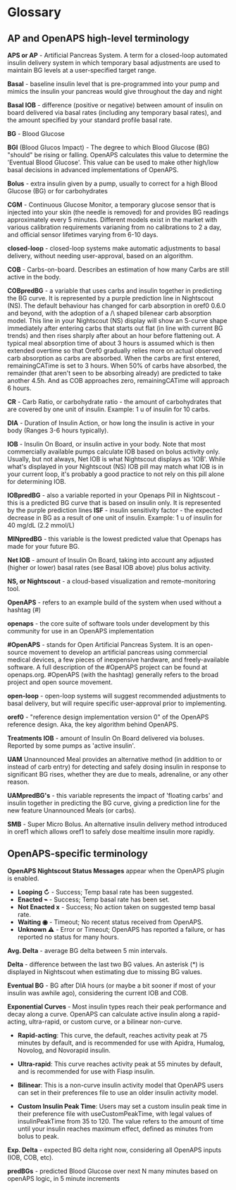 # Glossary


## AP and OpenAPS high-level terminology 

<b>APS or AP</b> - Artificial Pancreas System. A term for a closed-loop automated insulin delivery system in which temporary basal adjustments are used to maintain BG levels at a user-specified target range.  

<b>Basal</b> - baseline insulin level that is pre-programmed into your pump and mimics the insulin your pancreas would give throughout the day and night

<b>Basal IOB</b> - difference (positive or negative) between amount of insulin on board delivered via basal rates (including any temporary basal rates), and the amount specified by your standard profile basal rate.

<b>BG</b> - Blood Glucose

<b>BGI</b> (Blood Glucos Impact) - The degree to which Blood Glucose (BG) "should" be rising or falling. OpenAPS calculates this value to determine the 'Eventual Blood Glucose'. This value can be used to make other high/low basal decisions in advanced implementations of OpenAPS.

<b>Bolus</b> - extra insulin given by a pump, usually to correct for a high Blood Glucose (BG) or for carbohydrates

<b>CGM</b> - Continuous Glucose Monitor, a temporary glucose sensor that is injected into your skin (the needle is removed) for and provides BG readings approximately every 5 minutes.  Different models exist in the market with various calibration requirements varianing from no calibrations to 2 a day, and official sensor lifetimes varying from 6-10 days. 

<b>closed-loop</b> - closed-loop systems make automatic adjustments to basal delivery, without needing user-approval, based on an algorithm.

<b>COB</b> - Carbs-on-board.  Describes an estimation of how many Carbs are still active in the body.  

<b>COBpredBG</b> - a variable that uses carbs and insulin together in predicting the BG curve. It is represented by a purple prediction line in  Nightscout (NS). The default behaviour has changed for carb absorption in oref0 0.6.0 and beyond, with the adoption of a /\ shaped bilenear carb absorption model. This line in your  Nightscout (NS) display will show an S-curve shape immediately after entering carbs that starts out flat (in line with current BG trends) and then rises sharply after about an hour before flattening out. A typical meal absorption time of about 3 hours is assumed which is then extended overtime so that Oref0 gradually relies more on actual observed carb absorption as carbs are absorbed. When the carbs are first entered, remainingCATime is set to 3 hours. When 50% of carbs have absorbed, the remainder (that aren't seen to be absorbing already) are predicted to take another 4.5h. And as COB approaches zero, remainingCATime will approach 6 hours.

<b>CR</b> - Carb Ratio, or carbohydrate ratio - the amount of carbohydrates that are covered by one unit of insulin. Example: 1 u of insulin for 10 carbs.

<b>DIA</b> - Duration of Insulin Action, or how long the insulin is active in your body (Ranges 3-6 hours typically).

<b>IOB</b> - Insulin On Board, or insulin active in your body. Note that most commercially available pumps calculate IOB based on bolus activity only.  Usually, but not always, Net IOB is what Nightscout displays as 'IOB'.  While what's displayed in your Nightscout (NS) IOB pill may match what IOB is in your current loop, it's probably a good practice to not rely on this pill alone for determining IOB.

<b>IOBpredBG</b> - also a variable reported in your Openaps Pill in Nightscout - this is a predicted BG curve that is based on insulin only. It is represented by the purple prediction lines
<b>ISF</b> - insulin sensitivity factor - the expected decrease in BG as a result of one unit of insulin. 
Example: 1 u of insulin for 40 mg/dL (2.2 mmol/L)

<b>MINpredBG</b> - this variable is the lowest predicted value that Openaps has made for your future BG.

<b>Net IOB</b> - amount of Insulin On Board, taking into account any adjusted (higher or lower) basal rates (see Basal IOB above) plus bolus activity. 

<b>NS, or Nightscout</b> - a cloud-based visualization and remote-monitoring tool. 

<b>OpenAPS</b> - refers to an example build of the system when used without a hashtag (\#)

<b>openaps</b> - the core suite of software tools under development by this community for use in an OpenAPS implementation

<b>\#OpenAPS</b> - stands for Open Artificial Pancreas System. It is an open-source movement to develop an artificial pancreas using commercial medical devices, a few pieces of inexpensive hardware, and freely-available software. A full description of the #OpenAPS project can be found at openaps.org. \#OpenAPS (with the hashtag) generally refers to the broad project and open source movement.

<b>open-loop</b> - open-loop systems will suggest recommended adjustments to basal delivery, but will require specific user-approval prior to implementing.

<b>oref0</b> - "reference design implementation version 0" of the OpenAPS reference design. Aka, the key algorithm behind OpenAPS.

<b>Treatments IOB</b> - amount of Insulin On Board delivered via boluses. Reported by some pumps as 'active insulin'.

<b>UAM</b> Unannounced Meal provides an alternative method (in addition to or instead of carb entry) for detecting and safely dosing insulin in response to significant BG rises, whether they are due to meals, adrenaline, or any other reason.

<b>UAMpredBG's</b> - this variable represents the impact of 'floating carbs' and insulin together in predicting the BG curve, giving a prediction line for the new feature Unannounced Meals (or carbs).

<b>SMB</b> - Super Micro Bolus. An alternative insulin delivery method introduced in oref1 which allows oref1 to safely dose mealtime insulin more rapidly.

## OpenAPS-specific terminology 

<b>OpenAPS Nightscout Status Messages</b> appear when the OpenAPS plugin is enabled.
  * <b>Looping ↻</b> - Success; Temp basal rate has been suggested.
  * <b>Enacted ⌁</b> - Success; Temp basal rate has been set.
  * <b>Not Enacted x</b> - Success; No action taken on suggested temp basal rate.
  * <b>Waiting ◉</b> - Timeout; No recent status received from OpenAPS.
  * <b>Unknown &#x26a0;</b> - Error or Timeout; OpenAPS has reported a failure, or has reported no status for many hours.

<b>Avg. Delta</b> - average BG delta between 5 min intervals.

<b>Delta</b> - difference between the last two BG values. An asterisk (*) is displayed in Nightscout when estimating due to missing BG values.

<b>Eventual BG</b> - BG after DIA hours (or maybe a bit sooner if most of your insulin was awhile ago), considering the current IOB and COB.

<b>Exponential Curves</b> - Most insulin types reach their peak performance and decay along a curve. OpenAPS can calculate active insulin along a rapid-acting, ultra-rapid, or custom curve, or a bilinear non-curve. 

  * <b>Rapid-acting</b>: This curve, the default, reaches activity peak at 75 minutes by default, and is recommended for use with Apidra, Humalog, Novolog, and Novorapid insulin.

  * <b>Ultra-rapid</b>: This curve reaches activity peak at 55 minutes by default, and is recommended for use with Fiasp insulin.

  * <b>Bilinear</b>: This is a non-curve insulin activity model that OpenAPS users can set in their preferences file to use an older insulin activity model.

  * <b>Custom Insulin Peak Time</b>: Users may set a custom insulin peak time in their preference file with useCustomPeakTime, with legal values of insulinPeakTime from 35 to 120. The value refers to the amount of time until your insulin reaches maximum effect, defined as minutes from bolus to peak.

<b>Exp. Delta</b> - expected BG delta right now, considering all OpenAPS inputs (IOB, COB, etc).

<b>predBGs</b> - predicted Blood Glucose over next N many minutes based on openAPS logic, in 5 minute increments
